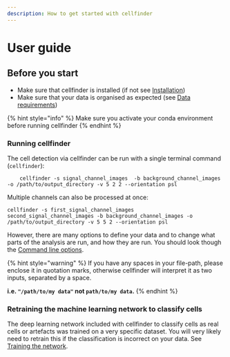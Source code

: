 ```yaml
---
description: How to get started with cellfinder
---
```


# User guide

## Before you start

* Make sure that cellfinder is installed \(if not see [Installation](../installation/)\)
* Make sure that your data is organised as expected \(see [Data requirements](data-requirements.md)\)

{% hint style="info" %}
Make sure you activate your conda environment before running cellfinder
{% endhint %}

### Running cellfinder

The cell detection via cellfinder can be run with a single terminal command \(`cellfinder`\):

```text
    cellfinder -s signal_channel_images  -b background_channel_images -o /path/to/output_directory -v 5 2 2 --orientation psl
```

Multiple channels can also be processed at once:

```text
cellfinder -s first_signal_channel_images  second_signal_channel_images -b background_channel_images -o /path/to/output_directory -v 5 5 2 --orientation psl
```

However, there are many options to define your data and to change what parts of the analysis are run, and how they are run. You should look though the [Command line options](usage/).

{% hint style="warning" %}
If you have any spaces in your file-path, please enclose it in quotation marks, otherwise cellfinder will interpret it as two inputs, separated by a space.

**i.e. `"/path/to/my data"` not `path/to/my data`.**
{% endhint %}

### Retraining the machine learning network to classify cells

The deep learning network included with cellfinder to classify cells as real cells or artefacts was trained on a very specific dataset. You will very likely need to retrain this if the classification is incorrect on your data. See [Training the network](training/).

